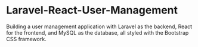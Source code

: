 # Laravel-React-User-Management
Building a user management application with Laravel as the backend, React for the frontend, and MySQL as the database, all styled with the Bootstrap CSS framework. 
